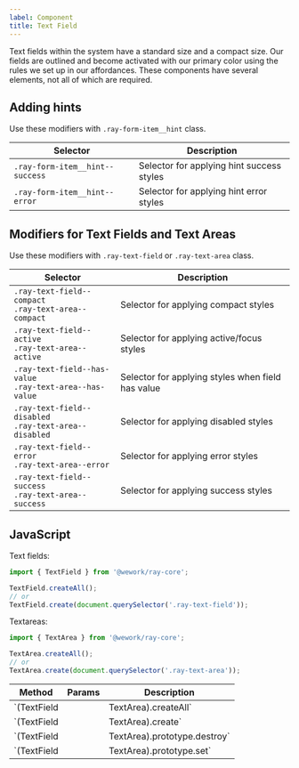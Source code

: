```yaml
---
label: Component
title: Text Field
---
```


<page-intro>Text fields within the system have a standard size and a compact size. Our fields are outlined and become activated with our primary color using the rules we set up in our affordances. These components have several elements, not all of which are required.</page-intro>

<component
    name="Text field"
    component="text-field"
    variation="text-field"
    >
</component>

<component
    name="Text field (RTL)"
    component="text-field"
    variation="rtl-text-field"
    >
</component>

<component
    name="Text area"
    component="text-area"
    variation="text-area"
    >
</component>

<component
    name="Text area with rows"
    component="text-area"
    variation="text-area-multi-row"
    >
</component>

<component
    name="Text field with hints"
    component="text-field"
    variation="text-field-with-hint"
    >
</component>

<component
    name="Text field with hints (RTL)"
    component="text-field"
    variation="rtl-text-field-with-hint"
    >
</component>

<component
    name="Text field with icons"
    component="text-field"
    variation="text-field-with-icon"
    >
</component>

<component
    name="Text field with icons (RTL)"
    component="text-field"
    variation="rtl-text-field-with-icon"
    >
</component>

## Adding hints

Use these modifiers with `.ray-form-item__hint` class.

| Selector                        | Description                               |
| ------------------------------- | ----------------------------------------- |
| `.ray-form-item__hint--success` | Selector for applying hint success styles |
| `.ray-form-item__hint--error`   | Selector for applying hint error styles   |

## Modifiers for Text Fields and Text Areas

Use these modifiers with `.ray-text-field` or `.ray-text-area` class.

| Selector                                                    | Description                                       |
| ----------------------------------------------------------- | ------------------------------------------------- |
| `.ray-text-field--compact`<br>`.ray-text-area--compact`     | Selector for applying compact styles              |
| `.ray-text-field--active`<br>`.ray-text-area--active`       | Selector for applying active/focus styles         |
| `.ray-text-field--has-value`<br>`.ray-text-area--has-value` | Selector for applying styles when field has value |
| `.ray-text-field--disabled`<br>`.ray-text-area--disabled`   | Selector for applying disabled styles             |
| `.ray-text-field--error`<br>`.ray-text-area--error`         | Selector for applying error styles                |
| `.ray-text-field--success`<br>`.ray-text-area--success`     | Selector for applying success styles              |

## JavaScript

Text fields:

```javascript
import { TextField } from '@wework/ray-core';

TextField.createAll();
// or
TextField.create(document.querySelector('.ray-text-field'));
```

Textareas:

```javascript
import { TextArea } from '@wework/ray-core';

TextArea.createAll();
// or
TextArea.create(document.querySelector('.ray-text-area'));
```

| Method                                      | Params               | Description                      |
| ------------------------------------------- | -------------------- | -------------------------------- |
| `(TextField || TextArea).createAll`         | `HTMLElement:Object` | create all instances in document |
| `(TextField || TextArea).create`            | `HTMLElement:Object` | create an instance               |
| `(TextField || TextArea).prototype.destroy` |                      | destroy the instance             |
| `(TextField || TextArea).prototype.set`     |                      | sets the value of the instance   |
